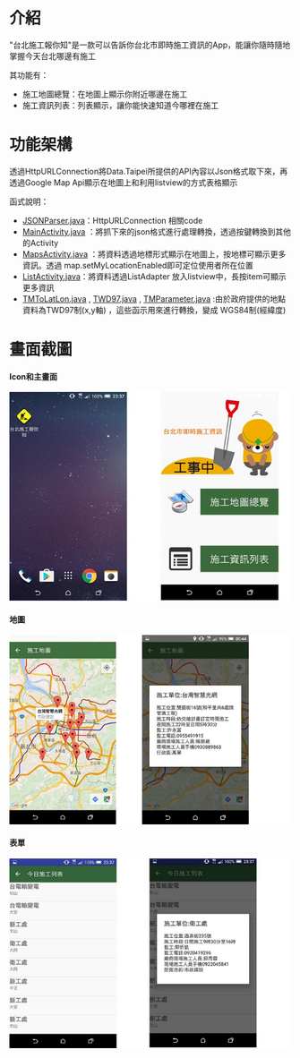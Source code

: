 # 介紹

"台北施工報你知"是一款可以告訴你台北市即時施工資訊的App，能讓你隨時隨地掌握今天台北哪邊有施工

其功能有：
  - 施工地圖總覽：在地圖上顯示你附近哪邊在施工
  - 施工資訊列表：列表顯示，讓你能快速知道今哪裡在施工

# 功能架構

透過HttpURLConnection將Data.Taipei所提供的API內容以Json格式取下來，再透過Google Map Api顯示在地圖上和利用listview的方式表格顯示

函式說明：
  -  [JSONParser.java]：HttpURLConnection 相關code
  - [MainActivity.java] ：將抓下來的json格式進行處理轉換，透過按鍵轉換到其他的Activity
  - [MapsActivity.java] ：將資料透過地標形式顯示在地圖上，按地標可顯示更多資訊。透過 map.setMyLocationEnabled即可定位使用者所在位置
  - [ListActivity.java]：將資料透過ListAdapter 放入listview中，長按item可顯示更多資訊
  - [TMToLatLon.java] , [TWD97.java] , [TMParameter.java] :由於政府提供的地點資料為TWD97制(x,y軸) ，這些函示用來進行轉換，變成 WGS84制(經緯度)

# 畫面截圖

#### Icon和主畫面

![icon+主畫面](https://github.com/msps9341012/kkbox/blob/master/app.jpg)    

#### 地圖

![地圖](https://github.com/msps9341012/kkbox/blob/master/map.png)   

#### 表單

![表單](https://github.com/msps9341012/kkbox/blob/master/list.jpg)   



[JSONParser.java]: <https://github.com/msps9341012/kkbox/blob/master/app/src/main/java/com/example/imf_mbk1/kk/JSONParser.java>
[ListActivity.java]:<https://github.com/msps9341012/kkbox/blob/master/app/src/main/java/com/example/imf_mbk1/kk/ListActivity.java>
[MapsActivity.java]:<https://github.com/msps9341012/kkbox/blob/master/app/src/main/java/com/example/imf_mbk1/kk/MapsActivity.java>
[MainActivity.java]:<https://github.com/msps9341012/kkbox/blob/master/app/src/main/java/com/example/imf_mbk1/kk/MainActivity.java>
[TMToLatLon.java]:<https://github.com/msps9341012/kkbox/blob/master/app/src/main/java/com/example/imf_mbk1/kk/TMToLatLon.java>
[TWD97.java]:<https://github.com/msps9341012/kkbox/blob/master/app/src/main/java/com/example/imf_mbk1/kk/TWD97.java>
[TMParameter.java]:<https://github.com/msps9341012/kkbox/blob/master/app/src/main/java/com/example/imf_mbk1/kk/TMParameter.java>
